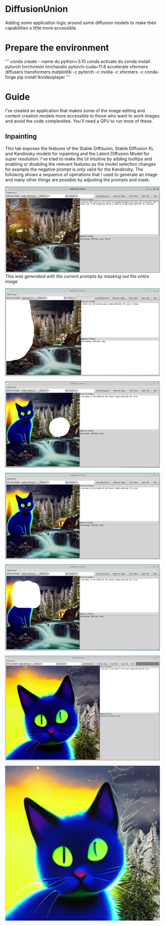 # DiffusionUnion
Adding some application logic around some diffusion models to make their capabilities a little more accessible.

# Prepare the environment
'''
conda create --name du python=3.10
conda activate du
conda install pytorch torchvision torchaudio pytorch-cuda=11.8 accelerate xformers diffusers transformers matplotlib -c pytorch -c nvidia -c xformers -c conda-forge 
pip install tkvideoplayer
'''

# Guide
I've created an application that makes some of the image editing and content creation models more accessible to those who want to work images and avoid the code complexities. You'll need a GPU to run most of these.

## Inpainting
This tab exposes the features of the Stable Diffisuion, Stable Diffusion XL and Kandinsky models for inpainting and the Latent Diffusion Model for super resolution. I've tried to make the UI intuitive by adding tooltips and enabling or disabling the relevant features as the model selection changes for example the negative prompt is only valid for the Kandinsky. The following shows a sequence of operations that I used to generate an image and many other things are possible by adjusting the prompts and mask.

![](./assets/1.png)
*This was generated with the current prompts by masking out the entire image*

![](./assets/2.png)

![](./assets/3.png)

![](./assets/4.png)

![](./assets/5.png)

![](./assets/6.png)

![](./assets/7.png)